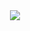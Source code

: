 <div align="center">
  <img src="https://user-images.githubusercontent.com/79518089/141609256-ddcafafa-dca0-4cc3-b203-008e441ae2a2.gif" />
</div>

<!-- - ![Anurag's GitHub stats](https://github-readme-stats.vercel.app/api?username=Arteandr&show_icons=true&theme=radical) -->
<!-- <div align="center">
- [![Top Langs](https://github-readme-stats.vercel.app/api/top-langs/?username=Arteandr&layout=compact&show_icons=true&theme=radical)](https://github.com/anuraghazra/github-readme-stats)
</div> -->
